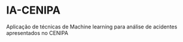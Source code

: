 # IA-CENIPA
Aplicação de técnicas de Machine learning para análise de acidentes apresentados no CENIPA
